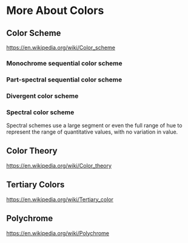# More About Colors


## Color Scheme
https://en.wikipedia.org/wiki/Color_scheme

### Monochrome sequential color scheme


### Part-spectral sequential color scheme


### Divergent color scheme


### Spectral color scheme
Spectral schemes use a large segment or even the full range of hue to represent the range of quantitative values, with no variation in value.

## Color Theory
https://en.wikipedia.org/wiki/Color_theory


## Tertiary Colors
https://en.wikipedia.org/wiki/Tertiary_color


## Polychrome
https://en.wikipedia.org/wiki/Polychrome



